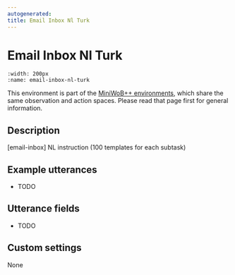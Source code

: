 ```yaml
---
autogenerated:
title: Email Inbox Nl Turk
---
```


# Email Inbox Nl Turk

```{figure} ../../_static/videos/miniwob/email-inbox-nl-turk.gif 
:width: 200px
:name: email-inbox-nl-turk
```

This environment is part of the <a href='..'>MiniWoB++ environments</a>, which share the same observation and action spaces. Please read that page first for general information.

## Description

[email-inbox] NL instruction (100 templates for each subtask)

## Example utterances

* TODO

## Utterance fields

* TODO

## Custom settings

None
